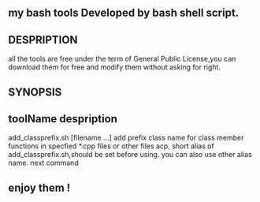 ## my bash tools Developed by bash shell script.
## DESPRIPTION
all the tools are free under the term of General Public License,you 
can download them for free and modify them without asking for right.
## SYNOPSIS
toolName     				despription
-------------------------------------------------------------------
add_classprefix.sh [filename ...]	add prefix class name for class member functions in specfied  *.cpp files or other files
					acp, short alias of add_classprefix.sh,should be set before using. you can also use other
				       	alias name.
next command

## enjoy them !

